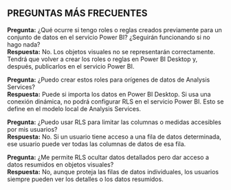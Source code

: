 ## <a name="faq"></a>PREGUNTAS MÁS FRECUENTES
**Pregunta:** ¿Qué ocurre si tengo roles o reglas creados previamente para un conjunto de datos en el servicio Power BI? ¿Seguirán funcionando si no hago nada?  
**Respuesta:** No. Los objetos visuales no se representarán correctamente. Tendrá que volver a crear los roles o reglas en Power BI Desktop y, después, publicarlos en el servicio Power BI.

**Pregunta:** ¿Puedo crear estos roles para orígenes de datos de Analysis Services?  
**Respuesta:** Puede si importa los datos en Power BI Desktop. Si usa una conexión dinámica, no podrá configurar RLS en el servicio Power BI. Esto se define en el modelo local de Analysis Services.

**Pregunta:** ¿Puedo usar RLS para limitar las columnas o medidas accesibles por mis usuarios?  
**Respuesta:** No. Si un usuario tiene acceso a una fila de datos determinada, ese usuario puede ver todas las columnas de datos de esa fila.

**Pregunta:** ¿Me permite RLS ocultar datos detallados pero dar acceso a datos resumidos en objetos visuales?  
**Respuesta:** No, aunque proteja las filas de datos individuales, los usuarios siempre pueden ver los detalles o los datos resumidos.

